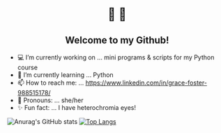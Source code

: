   <h1 align ="center">👋 🌌</h1>
   <h2 align="center">Welcome to my Github!</h2>
  
   
- :computer: I’m currently working on ... mini programs & scripts for my Python course
- 🧠 I’m currently learning ... Python
- 📫 How to reach me: ... https://www.linkedin.com/in/grace-foster-988515178/
- :woman: Pronouns: ... she/her
- :sparkles: Fun fact: ... I have heterochromia eyes!

![Anurag's GitHub stats](https://github-readme-stats.vercel.app/api?username=Fallinqqq&theme=tokyonight&show_icons=true)
[![Top Langs](https://github-readme-stats.vercel.app/api/top-langs/?username=Fallinqqq&thheme=tokyonight&show_icons=true)](https://github.com/Fallinqqq/github-readme-stats)

